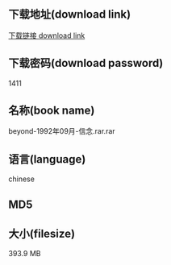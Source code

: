 ## 下载地址(download link)
[下载链接 download link](https://voluble-croquembouche-d321dc.netlify.app/?s=beyond-1992%E5%B9%B409%E6%9C%88-%E4%BF%A1%E5%BF%B5.rar)

## 下载密码(download password)
1411

## 名称(book name)
beyond-1992年09月-信念.rar.rar

## 语言(language)
chinese

## MD5


## 大小(filesize)
393.9 MB
